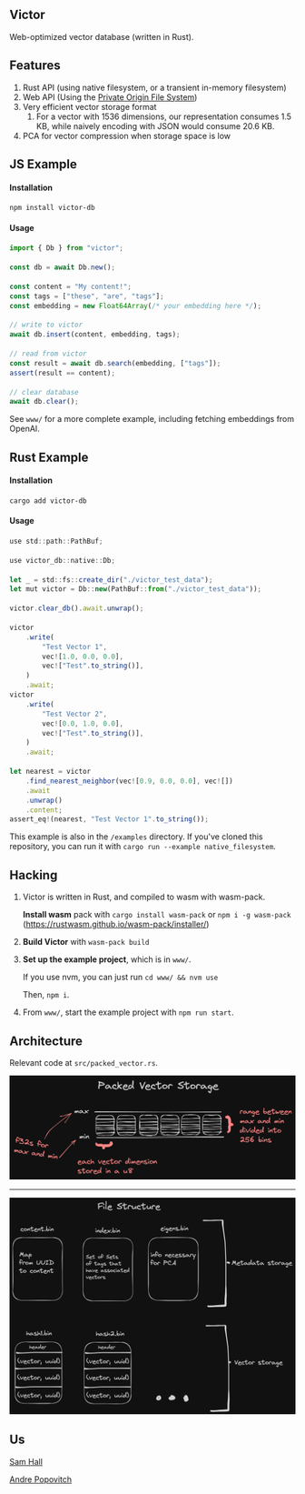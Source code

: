 ## Victor

Web-optimized vector database (written in Rust).

## Features

1. Rust API (using native filesystem, or a transient in-memory filesystem)
2. Web API (Using the [Private Origin File System](https://web.dev/origin-private-file-system/))
3. Very efficient vector storage format
   1. For a vector with 1536 dimensions, our representation consumes 1.5 KB, while naively encoding with JSON would consume 20.6 KB.
4. PCA for vector compression when storage space is low


## JS Example

#### Installation

```
npm install victor-db
```

#### Usage

```ts
import { Db } from "victor";

const db = await Db.new();

const content = "My content!";
const tags = ["these", "are", "tags"];
const embedding = new Float64Array(/* your embedding here */);

// write to victor
await db.insert(content, embedding, tags);

// read from victor
const result = await db.search(embedding, ["tags"]);
assert(result == content);

// clear database
await db.clear();
```

See `www/` for a more complete example, including fetching embeddings from OpenAI.

## Rust Example

#### Installation

```
cargo add victor-db
```

#### Usage

```ts
use std::path::PathBuf;

use victor_db::native::Db;

let _ = std::fs::create_dir("./victor_test_data");
let mut victor = Db::new(PathBuf::from("./victor_test_data"));

victor.clear_db().await.unwrap();

victor
    .write(
        "Test Vector 1",
        vec![1.0, 0.0, 0.0],
        vec!["Test".to_string()],
    )
    .await;
victor
    .write(
        "Test Vector 2",
        vec![0.0, 1.0, 0.0],
        vec!["Test".to_string()],
    )
    .await;

let nearest = victor
    .find_nearest_neighbor(vec![0.9, 0.0, 0.0], vec![])
    .await
    .unwrap()
    .content;
assert_eq!(nearest, "Test Vector 1".to_string());
```

This example is also in the `/examples` directory. If you've cloned this repository, you can run it with `cargo run --example native_filesystem`.

## Hacking

1. Victor is written in Rust, and compiled to wasm with wasm-pack.

   **Install wasm** pack with `cargo install wasm-pack` or `npm i -g wasm-pack`
   (https://rustwasm.github.io/wasm-pack/installer/)

2. **Build Victor** with `wasm-pack build`

3. **Set up the example project**, which is in `www/`.

   If you use nvm, you can just run `cd www/ && nvm use`

   Then, `npm i`.

4. From `www/`, start the example project with `npm run start`.

## Architecture

Relevant code at `src/packed_vector.rs`.

![Packed vector storage explanation](./assets/packed_vector_storage.png)

---

![File structure explanation](assets/file_structure.png)

## Us

[Sam Hall](https://twitter.com/Shmall27)

[Andre Popovitch](https://twitter.com/ChadNauseam)
